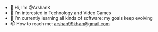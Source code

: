 - 👋 Hi, I’m @ArshanK
- 👀 I’m interested in Technology and Video Games
- 🌱 I’m currently learning all kinds of software: my goals keep evolving
- 📫 How to reach me: arshan99khan@gmail.com
